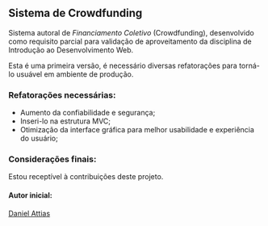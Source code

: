 ## Sistema de Crowdfunding

Sistema autoral de _Financiamento Coletivo_ (Crowdfunding), desenvolvido como requisito parcial para validação de aproveitamento da disciplina de Introdução ao Desenvolvimento Web.

Esta é uma primeira versão, é necessário diversas refatorações para torná-lo usuável em ambiente de produção.

### Refatorações necessárias:
- Aumento da confiabilidade e segurança;
- Inseri-lo na estrutura MVC;
- Otimização da interface gráfica para melhor usabilidade e experiência do usuário;

### Considerações finais:
Estou receptível à contribuições deste projeto.


#### Autor inicial:
[Daniel Attias](https://github.com/attiasdan)